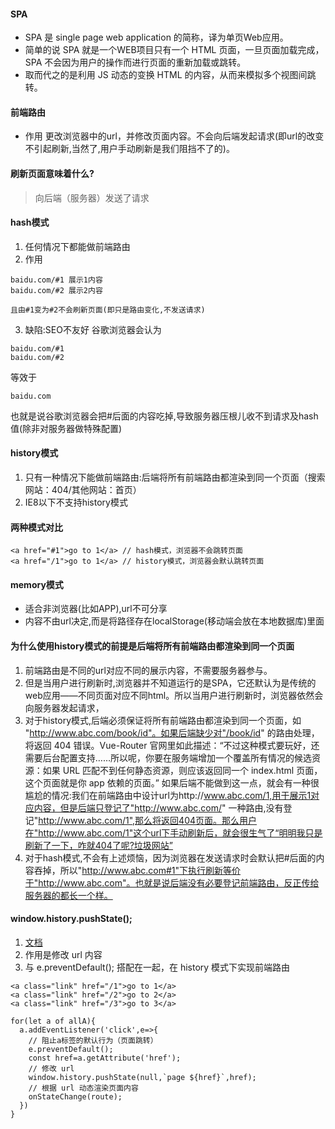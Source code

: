 #### SPA
* SPA 是 single page web application 的简称，译为单页Web应用。
* 简单的说 SPA 就是一个WEB项目只有一个 HTML 页面，一旦页面加载完成，SPA 不会因为用户的操作而进行页面的重新加载或跳转。 
* 取而代之的是利用 JS 动态的变换 HTML 的内容，从而来模拟多个视图间跳转。

#### 前端路由
* 作用
更改浏览器中的url，并修改页面内容。不会向后端发起请求(即url的改变不引起刷新,当然了,用户手动刷新是我们阻挡不了的)。

#### 刷新页面意味着什么?
> 向后端（服务器）发送了请求

#### hash模式
1. 任何情况下都能做前端路由
2. 作用
```
baidu.com/#1 展示1内容
baidu.com/#2 展示2内容

且由#1变为#2不会刷新页面(即只是路由变化,不发送请求)
```
3. 缺陷:SEO不友好
谷歌浏览器会认为
```
baidu.com/#1
baidu.com/#2
```
等效于
```
baidu.com
```
也就是说谷歌浏览器会把#后面的内容吃掉,导致服务器压根儿收不到请求及hash值(除非对服务器做特殊配置)

#### history模式
1. 只有一种情况下能做前端路由:后端将所有前端路由都渲染到同一个页面（搜索网站：404/其他网站：首页）
2. IE8以下不支持history模式

#### 两种模式对比 
```
<a href="#1">go to 1</a> // hash模式，浏览器不会跳转页面
<a href="/1">go to 1</a> // history模式，浏览器会默认跳转页面
```

#### memory模式
* 适合非浏览器(比如APP),url不可分享
* 内容不由url决定,而是将路径存在localStorage(移动端会放在本地数据库)里面

#### 为什么使用history模式的前提是后端将所有前端路由都渲染到同一个页面
1. 前端路由是不同的url对应不同的展示内容，不需要服务器参与。
2. 但是当用户进行刷新时,浏览器并不知道运行的是SPA，它还默认为是传统的web应用——不同页面对应不同html。所以当用户进行刷新时，浏览器依然会向服务器发起请求，
3. 对于history模式,后端必须保证将所有前端路由都渲染到同一个页面，如 "http://www.abc.com/book/id"。如果后端缺少对"/book/id" 的路由处理，将返回 404 错误。Vue-Router 官网里如此描述：“不过这种模式要玩好，还需要后台配置支持……所以呢，你要在服务端增加一个覆盖所有情况的候选资源：如果 URL 匹配不到任何静态资源，则应该返回同一个 index.html 页面，这个页面就是你 app 依赖的页面。”
如果后端不能做到这一点，就会有一种很尴尬的情况:我们在前端路由中设计url为http://www.abc.com/1,用于展示1对应内容，但是后端只登记了"http://www.abc.com/" 一种路由,没有登记"http://www.abc.com/1",那么将返回404页面。那么用户在"http://www.abc.com/1"这个url下手动刷新后，就会很生气了“明明我只是刷新了一下，咋就404了呢?垃圾网站”
5. 对于hash模式,不会有上述烦恼，因为浏览器在发送请求时会默认把#后面的内容吞掉，所以"http://www.abc.com#1"下执行刷新等价于"http://www.abc.com"。也就是说后端没有必要登记前端路由，反正传给服务器的都长一个样。


#### window.history.pushState();
1. [文档](https://developer.mozilla.org/zh-CN/docs/Web/API/History_API)
2. 作用是修改 url 内容
2. 与 e.preventDefault(); 搭配在一起，在 history 模式下实现前端路由
```
<a class="link" href="/1">go to 1</a>
<a class="link" href="/2">go to 2</a>
<a class="link" href="/3">go to 3</a>
```
```
for(let a of allA){
  a.addEventListener('click',e=>{
    // 阻止a标签的默认行为（页面跳转）
    e.preventDefault();
    const href=a.getAttribute('href');
    // 修改 url 
    window.history.pushState(null,`page ${href}`,href);
    // 根据 url 动态渲染页面内容
    onStateChange(route);
  })
}
```



